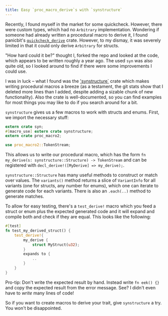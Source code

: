 ```yaml
---
title: Easy `proc_macro_derive`s with `synstructure`
---
```


Recently, I found myself in the market for some quickcheck. However, there were
custom types, which had no `Arbitrary` implementation. Wondering if someone had
already written a procedural macro to derive it, I found panicbit's
[`quickcheck_derive`] crate. However, to my dismay, it was severely limited in
that it could only derive `Arbitrary` for structs.

"How hard could it be?" thought I, forked the repo and looked at the code,
which appears to be written roughly a year ago. The used `syn` was also quite
old, so I looked around to find if there were some improvements I could use.

I was in luck – what I found was the ['synstructure`] crate which makes writing
procedural macros a breeze (as a testament, the git stats show that I deleted
more lines than I added, despite adding a sizable chunk of new functionality).
Also the crate is well-documented, so you can find examples for most things you
may like to do if you search around for a bit.

`synstructure` gives us a few macros to work with structs and enums. First, we
import the necessary stuff:

```rust
extern crate syn;
#[macro_use] extern crate synstructure;
extern crate proc_macro2;

use proc_macro2::TokenStream;
```

This allows us to write our procedural macro, which has the form
`fn my_derive(s: synstructure::Structure) -> TokenStream` and can be registered
with `decl_derive!([MyDerive] => my_derive);`.

`synstructure::Structure` has many useful methods to construct or match over
values. The `variants()` method returns a slice of `VariantInfo` for all
variants (one for structs, any number for enums), which one can iterate to
generate code for each variants. There is also an `.each(..)` method to
generate matches.

To allow for easy testing, there's a `test_derive!` macro which you feed a
struct or enum plus the expected generated code and it will expand and compile
both and check if they are equal. This looks like the following:

```rust
#[test]
fn test_my_derived_struct() {
    test_derive!{
        my_derive {
            struct MyStruct(u32);
        }
        expands to {
            ..
        }
    }
}
```

Pro-tip: Don't write the expected result by hand. Instead write `fn eek() {}`
and copy the expected result from the error message. See? I didn't even have to
*write* many lines of code!

So if you want to create macros to derive your trait, give `synstructure` a
try. You won't be disappointed.

[`quickcheck_derive`]: https://crates.io/crates/quickcheck_derive
['synstructure`]: https://crates.io/crates/synstructure
